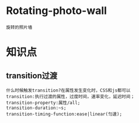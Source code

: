 # Rotating-photo-wall
    旋转的照片墙
# 知识点
## transition过渡
    什么时候触发transition?在属性发生变化时，CSS和js都可以
    transition:执行过渡的属性，过度时间，速率变化，延迟时间；
    transition-property:属性/all;
    transition-duration:~s;
    transition-timing-function:ease|linear(匀速);
